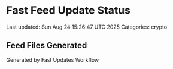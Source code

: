 # Fast Feed Update Status
Last updated: Sun Aug 24 15:26:47 UTC 2025
Categories: crypto

## Feed Files Generated

Generated by Fast Updates Workflow
